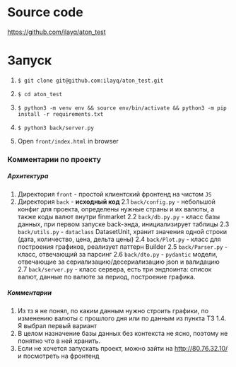 # Source code
https://github.com/ilayq/aton_test

# Запуск
1. ```$ git clone git@github.com:ilayq/aton_test.git```
2. ```$ cd aton_test```
   
3. 
    ```$ python3 -m venv env && source env/bin/activate && python3 -m pip install -r requirements.txt```
4. ```$ python3 back/server.py```
5. Open ```front/index.html``` in browser

### Комментарии по проекту
##### Архитектура
1. Директория `front` - простой клиентский фронтенд на чистом `JS`
2. Директория `back` - **исходный код**
2.1 `back/config.py` - небольшой конфиг для проекта, определены нужные страны и их валюты, а также коды валют внутри finmarket
2.2 `back/db.py.py` - класс базы данных, при первом запуске back-энда, инициализирует таблицы
2.3 `back/utils.py` - `dataclass` DatasetUnit, хранит значения одной строки (дата, количество, цена, дельта цены)
2.4 `back/Plot.py` - класс для построения графиков, реализует паттерн Builder
2.5 `back/Parser.py` - класс, отвечающий за парсинг
2.6 `back/dto.py` - `pydantic` модели, отвечающие за сериализацию/десериализацию json и валидацию
2.7 `back/server.py` - класс сервера, есть три эндпоинта: список валют, данные по валюте за период, построение графика.
##### Комментарии
1. Из тз я не понял, по каким данным нужно строить графики, по изменению валюты с прошлого дня или по данным из пункта ТЗ 1.4. Я выбрал первый вариант
2. В целом назначение базы данных без контекста не ясно, поэтому не понятно что в ней хранить.
3. Если не хочется запускать проект, можно зайти на http://80.76.32.10/ и посмотреть на фронтенд
